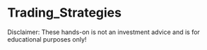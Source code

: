 # Trading_Strategies

Disclaimer: These hands-on is not an investment advice and is for educational purposes only!